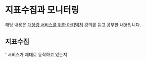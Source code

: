 # 지표수집과 모니터링

해당 내용은 [대용량 서비스를 위한 아키텍처](https://fastcampus.app/courses/205143) 강의를 듣고 공부한 내용입니다.

## 지표수집
' 서비스가 제대로 동작하고 있는지
